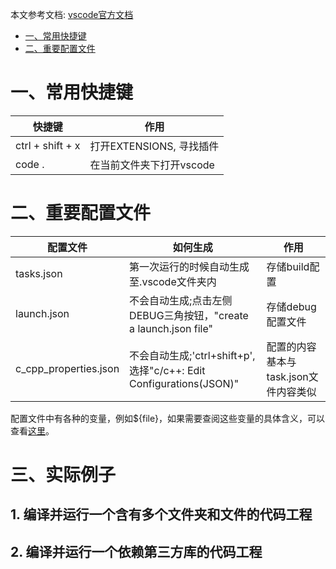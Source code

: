 本文参考文档:
[vscode官方文档](https://code.visualstudio.com/docs/cpp/config-linux)
- [一、常用快捷键](#一、常用快捷键)
- [二、重要配置文件](#二、重要配置文件)

# 一、常用快捷键
|快捷键|作用|
|------|------|
|ctrl + shift + x|打开EXTENSIONS, 寻找插件|
|code . |在当前文件夹下打开vscode|

# 二、重要配置文件
|配置文件|如何生成|作用|
|------|------|------|
|tasks.json|第一次运行的时候自动生成至.vscode文件夹内|存储build配置|
|launch.json|不会自动生成;点击左侧DEBUG三角按钮，"create a launch.json file"|存储debug配置文件|
|c_cpp_properties.json|不会自动生成;'ctrl+shift+p', 选择"c/c++: Edit Configurations(JSON)"|配置的内容基本与task.json文件内容类似|

配置文件中有各种的变量，例如${file}，如果需要查阅这些变量的具体含义，可以查看[这里](https://code.visualstudio.com/docs/editor/variables-reference)。

# 三、实际例子
## 1. 编译并运行一个含有多个文件夹和文件的代码工程

## 2. 编译并运行一个依赖第三方库的代码工程

